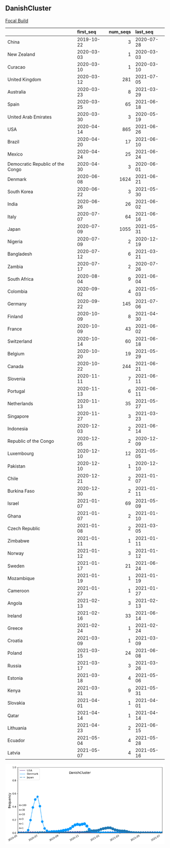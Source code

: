 

## DanishCluster
[Focal Build](https://nextstrain.org/groups/neherlab/ncov/DanishCluster?f_country=Denmark)

|                                  | first_seq   |   num_seqs | last_seq   |
|:---------------------------------|:------------|-----------:|:-----------|
| China                            | 2019-10-22  |          3 | 2020-07-28 |
| New Zealand                      | 2020-03-03  |          1 | 2020-03-03 |
| Curacao                          | 2020-03-10  |          1 | 2020-03-10 |
| United Kingdom                   | 2020-03-12  |        281 | 2021-07-05 |
| Australia                        | 2020-03-23  |          8 | 2021-03-29 |
| Spain                            | 2020-03-25  |         65 | 2021-06-18 |
| United Arab Emirates             | 2020-03-30  |          3 | 2020-05-19 |
| USA                              | 2020-04-14  |        865 | 2021-06-26 |
| Brazil                           | 2020-04-20  |         17 | 2021-06-10 |
| Mexico                           | 2020-04-24  |         25 | 2021-06-24 |
| Democratic Republic of the Congo | 2020-04-30  |          3 | 2020-06-01 |
| Denmark                          | 2020-06-08  |       1624 | 2021-06-21 |
| South Korea                      | 2020-06-22  |          3 | 2021-05-30 |
| India                            | 2020-06-26  |         26 | 2021-06-02 |
| Italy                            | 2020-07-07  |         64 | 2021-06-16 |
| Japan                            | 2020-07-09  |       1055 | 2021-05-31 |
| Nigeria                          | 2020-07-09  |          2 | 2020-12-19 |
| Bangladesh                       | 2020-07-12  |          6 | 2021-03-21 |
| Zambia                           | 2020-07-17  |          2 | 2020-07-26 |
| South Africa                     | 2020-08-04  |          9 | 2021-06-04 |
| Colombia                         | 2020-09-02  |          4 | 2021-05-03 |
| Germany                          | 2020-09-22  |        145 | 2021-07-06 |
| Finland                          | 2020-10-09  |          8 | 2021-04-30 |
| France                           | 2020-10-09  |         43 | 2021-06-02 |
| Switzerland                      | 2020-10-14  |         60 | 2021-06-18 |
| Belgium                          | 2020-10-20  |         19 | 2021-05-29 |
| Canada                           | 2020-10-22  |        244 | 2021-06-21 |
| Slovenia                         | 2020-11-11  |          7 | 2021-06-11 |
| Portugal                         | 2020-11-13  |          6 | 2021-06-11 |
| Netherlands                      | 2020-11-13  |         35 | 2021-05-27 |
| Singapore                        | 2020-11-27  |          3 | 2021-03-23 |
| Indonesia                        | 2020-12-03  |          2 | 2021-06-14 |
| Republic of the Congo            | 2020-12-05  |          2 | 2020-12-09 |
| Luxembourg                       | 2020-12-10  |         12 | 2021-05-05 |
| Pakistan                         | 2020-12-10  |          1 | 2020-12-10 |
| Chile                            | 2020-12-21  |          2 | 2021-01-07 |
| Burkina Faso                     | 2020-12-30  |          2 | 2021-01-11 |
| Israel                           | 2021-01-07  |         69 | 2021-05-09 |
| Ghana                            | 2021-01-07  |          2 | 2021-01-10 |
| Czech Republic                   | 2021-01-08  |          2 | 2021-03-05 |
| Zimbabwe                         | 2021-01-11  |          1 | 2021-01-11 |
| Norway                           | 2021-01-12  |          3 | 2021-01-12 |
| Sweden                           | 2021-01-17  |         21 | 2021-06-24 |
| Mozambique                       | 2021-01-19  |          1 | 2021-01-19 |
| Cameroon                         | 2021-01-27  |          1 | 2021-01-27 |
| Angola                           | 2021-02-13  |          3 | 2021-02-13 |
| Ireland                          | 2021-02-16  |         33 | 2021-06-14 |
| Greece                           | 2021-02-24  |          1 | 2021-02-24 |
| Croatia                          | 2021-03-09  |          1 | 2021-03-09 |
| Poland                           | 2021-03-15  |         24 | 2021-06-08 |
| Russia                           | 2021-03-17  |          3 | 2021-03-26 |
| Estonia                          | 2021-03-18  |          4 | 2021-05-06 |
| Kenya                            | 2021-03-31  |          9 | 2021-05-31 |
| Slovakia                         | 2021-04-01  |          1 | 2021-04-01 |
| Qatar                            | 2021-04-14  |          1 | 2021-04-14 |
| Lithuania                        | 2021-04-23  |          2 | 2021-06-15 |
| Ecuador                          | 2021-05-04  |          4 | 2021-05-28 |
| Latvia                           | 2021-05-07  |          4 | 2021-05-16 |

![Overall trends DanishCluster](/overall_trends_figures/overall_trends_DanishCluster.png)